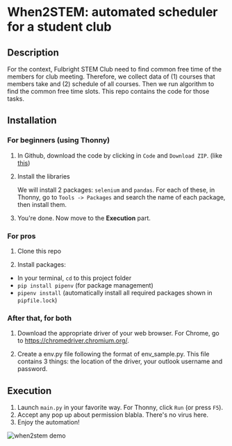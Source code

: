 # When2STEM:  automated scheduler for a student club

## Description

For the context, Fulbright STEM Club need to find common free time of the members for club meeting. Therefore, we collect data of (1) courses that members take and (2) schedule of all courses. Then we run algorithm to find the common free time slots. This repo contains the code for those tasks.

## Installation

### For beginners (using Thonny)

1. In Github, download the code by clicking in `Code` and `Download ZIP`. (like [this](https://github.com/npnkhoi/When2STEM/blob/master/assets/how%20to%20download%20code.png))

2. Install the libraries

   We will install 2 packages: `selenium` and `pandas`. For each of these, in Thonny, go to `Tools -> Packages` and search the name of each package, then install them.

3. You're done. Now move to the **Execution** part.

### For pros

1. Clone this repo

2. Install packages:

* In your terminal, `cd` to this project folder
* `pip install pipenv` (for package management)
* `pipenv install` (automatically install all required packages shown in `pipfile.lock`)

### After that, for both

1. Download the appropriate driver of your web browser. For Chrome, go to https://chromedriver.chromium.org/.

2. Create a env.py file following the format of env_sample.py. This file contains 3 things: the location of the driver, your outlook username and password.

## Execution

1. Launch `main.py` in your favorite way. For Thonny, click `Run` (or press `F5`). 
2. Accept any pop up about permission blabla. There's no virus here.
3. Enjoy the automation!

![when2stem demo](https://github.com/npnkhoi/When2STEM/blob/master/assets/when2stem_demo.gif)
